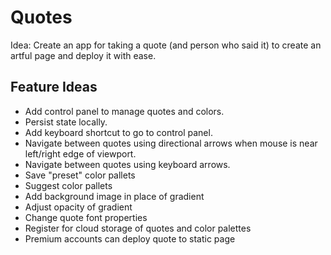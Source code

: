 # Quotes

Idea: Create an app for taking a quote (and person who said it) to create an artful page and deploy it with ease.

## Feature Ideas

- Add control panel to manage quotes and colors.
- Persist state locally.
- Add keyboard shortcut to go to control panel.
- Navigate between quotes using directional arrows when mouse is near left/right edge of viewport.
- Navigate between quotes using keyboard arrows.
- Save "preset" color pallets
- Suggest color pallets
- Add background image in place of gradient
- Adjust opacity of gradient
- Change quote font properties
- Register for cloud storage of quotes and color palettes
- Premium accounts can deploy quote to static page
